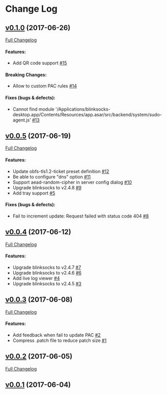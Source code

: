 #  Change Log



## [v0.1.0](https://github.com/blinksocks/blinksocks-desktop/tree/v0.1.0) (2017-06-26)
[Full Changelog](https://github.com/blinksocks/blinksocks-desktop/compare/v0.0.5...v0.1.0)

#### Features:

- Add QR code support [#15](https://github.com/blinksocks/blinksocks-desktop/issues/15)

#### Breaking Changes:

- Allow to custom PAC rules [#14](https://github.com/blinksocks/blinksocks-desktop/issues/14)

#### Fixes (bugs & defects):

- Cannot find module '/Applications/blinksocks-desktop.app/Contents/Resources/app.asar/src/backend/system/sudo-agent.js' [#13](https://github.com/blinksocks/blinksocks-desktop/issues/13)

## [v0.0.5](https://github.com/blinksocks/blinksocks-desktop/tree/v0.0.5) (2017-06-19)
[Full Changelog](https://github.com/blinksocks/blinksocks-desktop/compare/v0.0.4...v0.0.5)

#### Features:

- Update obfs-tls1.2-ticket preset definition [#12](https://github.com/blinksocks/blinksocks-desktop/issues/12)
- Be able to configure "dns" option [#11](https://github.com/blinksocks/blinksocks-desktop/issues/11)
- Support aead-random-cipher in server config dialog [#10](https://github.com/blinksocks/blinksocks-desktop/issues/10)
- Upgrade blinksocks to v2.4.8 [#9](https://github.com/blinksocks/blinksocks-desktop/issues/9)
- Add tray support [#5](https://github.com/blinksocks/blinksocks-desktop/issues/5)

#### Fixes (bugs & defects):

- Fail to increment update: Request failed with status code 404 [#8](https://github.com/blinksocks/blinksocks-desktop/issues/8)

## [v0.0.4](https://github.com/blinksocks/blinksocks-desktop/tree/v0.0.4) (2017-06-12)
[Full Changelog](https://github.com/blinksocks/blinksocks-desktop/compare/v0.0.3...v0.0.4)

#### Features:

- Upgrade blinksocks to v2.4.7 [#7](https://github.com/blinksocks/blinksocks-desktop/issues/7)
- Upgrade blinksocks to v2.4.6 [#6](https://github.com/blinksocks/blinksocks-desktop/issues/6)
- Add live log viewer [#4](https://github.com/blinksocks/blinksocks-desktop/issues/4)
- Upgrade blinksocks to v2.4.5 [#3](https://github.com/blinksocks/blinksocks-desktop/issues/3)

## [v0.0.3](https://github.com/blinksocks/blinksocks-desktop/tree/v0.0.3) (2017-06-08)
[Full Changelog](https://github.com/blinksocks/blinksocks-desktop/compare/v0.0.2...v0.0.3)

#### Features:

- Add feedback when fail to update PAC [#2](https://github.com/blinksocks/blinksocks-desktop/issues/2)
- Compress .patch file to reduce patch size [#1](https://github.com/blinksocks/blinksocks-desktop/issues/1)

## [v0.0.2](https://github.com/blinksocks/blinksocks-desktop/tree/v0.0.2) (2017-06-05)
[Full Changelog](https://github.com/blinksocks/blinksocks-desktop/compare/v0.0.1...v0.0.2)

## [v0.0.1](https://github.com/blinksocks/blinksocks-desktop/tree/v0.0.1) (2017-06-04)
